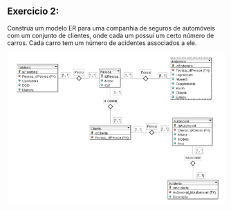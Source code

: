## Exercicio 2:

Construa um modelo ER para uma companhia de seguros de automóveis com um conjunto de clientes,
onde cada um possui um certo número de carros. Cada carro tem um número de acidentes associados a ele.

![Companhia de Seguros de Automóveis](./CompanhiaDeSegurosDeAutomoveis.png)